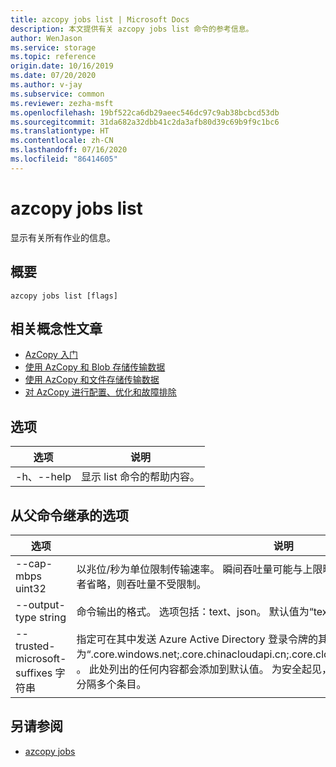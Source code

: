 ```yaml
---
title: azcopy jobs list | Microsoft Docs
description: 本文提供有关 azcopy jobs list 命令的参考信息。
author: WenJason
ms.service: storage
ms.topic: reference
origin.date: 10/16/2019
ms.date: 07/20/2020
ms.author: v-jay
ms.subservice: common
ms.reviewer: zezha-msft
ms.openlocfilehash: 19bf522ca6db29aeec546dc97c9ab38bcbcd53db
ms.sourcegitcommit: 31da682a32dbb41c2da3afb80d39c69b9f9c1bc6
ms.translationtype: HT
ms.contentlocale: zh-CN
ms.lasthandoff: 07/16/2020
ms.locfileid: "86414605"
---
```

# <a name="azcopy-jobs-list"></a>azcopy jobs list

显示有关所有作业的信息。

## <a name="synopsis"></a>概要

```azcopy
azcopy jobs list [flags]
```

## <a name="related-conceptual-articles"></a>相关概念性文章

- [AzCopy 入门](storage-use-azcopy-v10.md)
- [使用 AzCopy 和 Blob 存储传输数据](storage-use-azcopy-blobs.md)
- [使用 AzCopy 和文件存储传输数据](storage-use-azcopy-files.md)
- [对 AzCopy 进行配置、优化和故障排除](storage-use-azcopy-configure.md)

## <a name="options"></a>选项

|选项|说明|
|--|--|
|-h、--help|显示 list 命令的帮助内容。|

## <a name="options-inherited-from-parent-commands"></a>从父命令继承的选项

|选项|说明|
|---|---|
|--cap-mbps uint32|以兆位/秒为单位限制传输速率。 瞬间吞吐量可能与上限略有不同。 如果此选项设置为零，或者省略，则吞吐量不受限制。|
|--output-type string|命令输出的格式。 选项包括：text、json。 默认值为“text”。|
|--trusted-microsoft-suffixes 字符串   | 指定可在其中发送 Azure Active Directory 登录令牌的其他域后缀。  默认值为“.core.windows.net;.core.chinacloudapi.cn;.core.cloudapi.de;.core.usgovcloudapi.net” 。 此处列出的任何内容都会添加到默认值。 为安全起见，应只在此处放置 Azure 域。 用分号分隔多个条目。|

## <a name="see-also"></a>另请参阅

- [azcopy jobs](storage-ref-azcopy-jobs.md)
